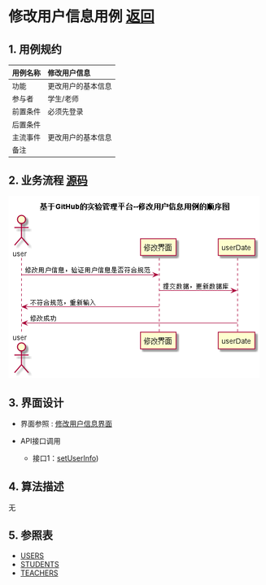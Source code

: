 # 修改用户信息用例 [返回](../README.md)
## 1. 用例规约

|用例名称|修改用户信息|
|-------|:-------------|
|功能|更改用户的基本信息|
|参与者|学生/老师|
|前置条件|必须先登录|
|后置条件| |
|主流事件|更改用户的基本信息 |
|备注| |


## 2. 业务流程 [源码](../src/修改用户信息.puml)
![sequence1](../images/修改用户信息.png) 

## 3. 界面设计
- 界面参照 : [修改用户信息界面](https://yuhang456.github.io/is_analysis/test6/ui/reuserInfor.html)

- API接口调用
    - 接口1：[setUserInfo](../impl/修改用户信息接口.md))

## 4. 算法描述
无

## 5. 参照表
- [USERS](../DesignDatabase.md/#USERS)
- [STUDENTS](../DesignDatabase.md/#STUDENTS)
- [TEACHERS](../DesignDatabase.md/#TEACHERS)